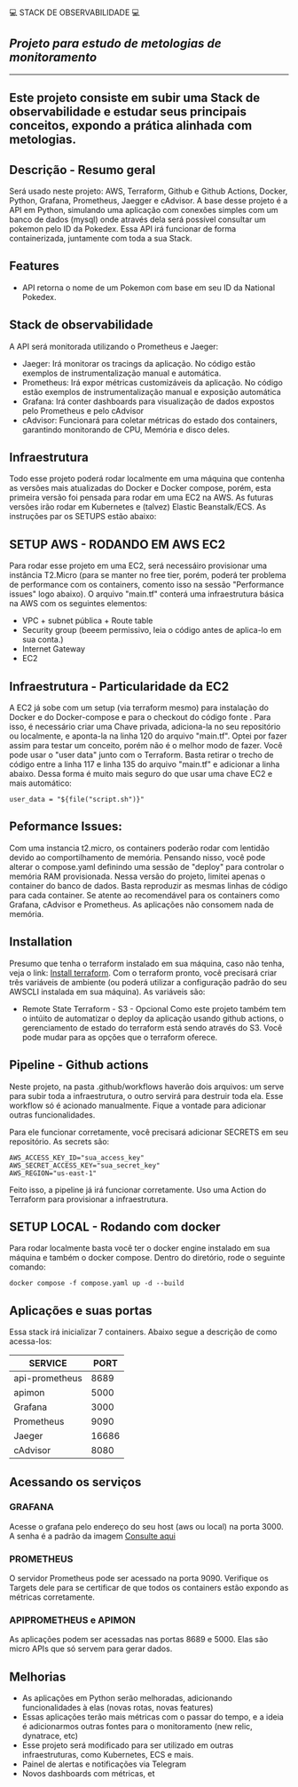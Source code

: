 :computer: STACK DE OBSERVABILIDADE :computer:
## _Projeto para estudo de metologias de monitoramento_

---
Este projeto consiste em subir uma Stack de observabilidade e estudar seus principais conceitos, expondo a prática alinhada com metologias.
---

## Descrição - Resumo geral

Será usado neste projeto: AWS, Terraform, Github e Github Actions, Docker, Python, Grafana, Prometheus, Jaegger e cAdvisor. A base desse projeto é a API em Python, simulando uma aplicação com conexões simples com um banco de dados (mysql) onde através dela será possível consultar um pokemon pelo ID da Pokedex.
Essa API irá funcionar de forma containerizada, juntamente com toda a sua Stack. 

## Features
- API retorna o nome de um Pokemon com base em seu ID da National Pokedex. 

## Stack de observabilidade

A API será monitorada utilizando o Prometheus e Jaeger: 

- Jaeger: Irá monitorar os tracings da aplicação. No código estão exemplos de instrumentalização manual e automática.
- Prometheus: Irá expor métricas customizáveis da aplicação. No código estão exemplos de instrumentalização manual e exposição automática
- Grafana: Irá conter dashboards para visualização de dados expostos pelo Prometheus e pelo cAdvisor
- cAdvisor: Funcionará para coletar métricas do estado dos containers, garantindo monitorando de CPU, Memória e disco deles.


## Infraestrutura

Todo esse projeto poderá rodar localmente em uma máquina que contenha as versões mais atualizadas do Docker e Docker compose, porém, esta primeira versão foi pensada para rodar em uma EC2 na AWS. As futuras versões irão rodar em Kubernetes e (talvez) Elastic Beanstalk/ECS. As instruções par os SETUPS estão abaixo:

## SETUP AWS - RODANDO EM AWS EC2

Para rodar esse projeto em uma EC2, será necessáiro provisionar uma instância T2.Micro (para se manter no free tier, porém, poderá ter problema de performance com os containers, comento isso na sessão "Performance issues" logo abaixo). O arquivo "main.tf" conterá uma infraestrutura básica na AWS com os seguintes elementos: 

- VPC + subnet pública + Route table
- Security group (beeem permissivo, leia o código antes de aplica-lo em sua conta.)
- Internet Gateway
- EC2

## Infraestrutura - Particularidade da EC2
A EC2 já sobe com um setup (via terraform mesmo) para instalação do Docker e do Docker-compose e para o checkout do código fonte . Para isso, é necessário criar uma Chave privada, adiciona-la no seu repositório ou localmente, e aponta-la na linha 120 do arquivo "main.tf". Optei por fazer assim para testar um conceito, porém não é o melhor modo de fazer. Você pode usar o "user data" junto com o Terraform. Basta retirar o trecho de código entre a linha 117 e linha 135 do arquivo "main.tf" e adicionar a linha abaixo. Dessa forma é muito mais seguro do que usar uma chave EC2 e mais automático:

```
user_data = "${file("script.sh")}"
```

## Peformance Issues:
Com uma instancia t2.micro, os containers poderão rodar com lentidão devido ao comportilhamento de memória. Pensando nisso, você pode alterar o compose.yaml definindo uma sessão de "deploy" para controlar o memória RAM provisionada. Nessa versão do projeto, limitei apenas o container do banco de dados. Basta reproduzir as mesmas linhas de código para cada container. Se atente ao recomendável para os containers como Grafana, cAdvisor e Prometheus. As aplicações não consomem nada de memória. 


## Installation
Presumo que tenha o terraform instalado em sua máquina, caso não tenha, veja o link: [Install terraform](https://developer.hashicorp.com/terraform/install).
Com o terraform pronto, você precisará criar três variáveis de ambiente (ou poderá utilizar a configuração padrão do seu AWSCLI instalada em sua máquina). As variáveis são:



- Remote State Terraform - S3 - Opcional
Como este projeto também tem o intúito de automatizar o deploy da aplicação usando github actions, o gerenciamento de estado do terraform está sendo através do S3. Você pode mudar para as opções que o terraform oferece. 

## Pipeline - Github actions
Neste projeto, na pasta .github/workflows haverão dois arquivos: um serve para subir toda a infraestrutura, o outro servirá para destruir toda ela. Esse workflow só é acionado manualmente. Fique a vontade para adicionar outras funcionalidades.

Para ele funcionar corretamente, você precisará adicionar SECRETS em seu repositório. As secrets são:

```
AWS_ACCESS_KEY_ID="sua_access_key"
AWS_SECRET_ACCESS_KEY="sua_secret_key"
AWS_REGION="us-east-1"
```
Feito isso, a pipeline já irá funcionar corretamente. Uso uma Action do Terraform para provisionar a infraestrutura. 


## SETUP LOCAL - Rodando com docker
Para rodar localmente basta você ter o docker engine instalado em sua máquina e também o docker compose. Dentro do diretório, rode o seguinte comando: 

```
docker compose -f compose.yaml up -d --build
```


## Aplicações e suas portas
Essa stack irá inicializar 7 containers. Abaixo segue a descrição de como acessa-los: 

| SERVICE | PORT |
| ------ | ------ |
| api-prometheus | 8689 |
| apimon | 5000 |
| Grafana | 3000 |
| Prometheus | 9090 |
| Jaeger | 16686 |
| cAdvisor | 8080 |


## Acessando os serviços
### GRAFANA
Acesse o grafana pelo endereço do seu host (aws ou local) na porta 3000. A senha é a padrão da imagem [Consulte aqui](https://hub.docker.com/r/grafana/grafana)

### PROMETHEUS
O servidor Prometheus pode ser acessado na porta 9090. Verifique os Targets dele para se certificar de que todos os containers estão expondo as métricas corretamente.


### APIPROMETHEUS e APIMON
As aplicações podem ser acessadas nas portas 8689 e 5000. Elas são micro APIs que só servem para gerar dados.


## Melhorias
- As aplicações em Python serão melhoradas, adicionando funcionalidades à elas (novas rotas, novas features)
- Essas aplicações terão mais métricas com o passar do tempo, e a ideia é adicionarmos outras fontes para o monitoramento (new relic, dynatrace, etc)
- Esse projeto será modificado para ser utilizado em outras infraestruturas, como Kubernetes, ECS e mais.
- Painel de alertas e notificações via Telegram
- Novos dashboards com métricas, et